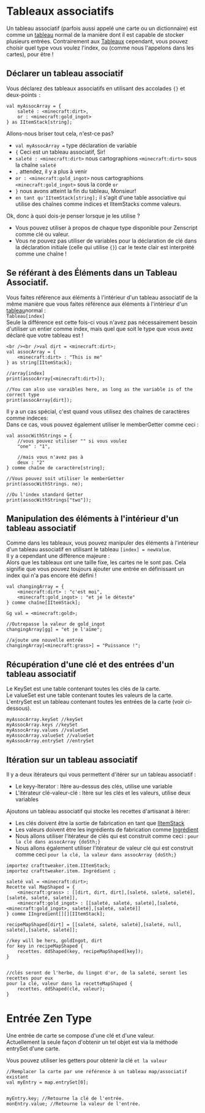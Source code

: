 # Tableaux associatifs

Un tableau associatif (parfois aussi appelé une carte ou un dictionnaire) est comme un [tableau](/AdvancedFunctions/Arrays_and_Loops/) normal de la manière dont il est capable de stocker plusieurs entrées. Contrairement aux [Tableaux](/AdvancedFunctions/Arrays_and_Loops/) cependant, vous pouvez choisir quel type vous voulez l'index, ou (comme nous l'appelons dans les cartes), pour être !

## Déclarer un tableau associatif

Vous déclarez des tableaux associatifs en utilisant des accolades `{}` et deux-points `:`

```zenscript
val myAssocArray = {
    saleté : <minecraft:dirt>,
    or : <minecraft:gold_ingot>
} as IItemStack[string];
```

Allons-nous briser tout cela, n'est-ce pas?

- `val myAssocArray =` type déclaration de variable
- `{` Ceci est un tableau associatif, Sir!
- `saleté : <minecraft:dirt>` nous cartographions `<minecraft:dirt>` sous la chaîne `saleté`
- `,` attendez, il y a plus à venir
- `or : <minecraft:gold_ingot>` nous cartographions `<minecraft:gold_ingot>` sous la corde `or`
- `}` nous avons atteint la fin du tableau, Monsieur!
- `en tant qu'IItemStack[string];` il s'agit d'une table associative qui utilise des chaînes comme indices et IItemStacks comme valeurs.

Ok, donc à quoi dois-je penser lorsque je les utilise ?

- Vous pouvez utiliser à propos de chaque type disponible pour Zenscript comme clé ou valeur.
- Vous ne pouvez pas utiliser de variables pour la déclaration de clé dans la déclaration initiale (celle qui utilise `{}`) car le texte clair est interprété comme une chaîne !

## Se référant à des Éléments dans un Tableau Associatif.

Vous faites référence aux éléments à l'intérieur d'un tableau associatif de la même manière que vous faites référence aux éléments à l'intérieur d'un [tableau](/AdvancedFunctions/Arrays_and_Loops/)normal :  
`Tableau[index]`  
Seule la différence est cette fois-ci vous n'avez pas nécessairement besoin d'utiliser un entier comme index, mais quel que soit le type que vous avez déclaré que votre tableau est !

```zenscript
<br /><br />val dirt = <minecraft:dirt>;
val assocArray = {
    <minecraft:dirt> : "This is me"
} as string[IItemStack];

//array[index]
print(assocArray[<minecraft:dirt>]);

//You can also use varaibles here, as long as the variable is of the correct type
print(assocArray[dirt]);
```

Il y a un cas spécial, c'est quand vous utilisez des chaînes de caractères comme indeces:  
Dans ce cas, vous pouvez également utiliser le memberGetter comme ceci :

```zenscript
val assocWithStrings = {
    //vous pouvez utiliser "" si vous voulez
    "one" : "1",

    //mais vous n'avez pas à
    deux : "2"
} comme chaîne de caractère[string];

//Vous pouvez soit utiliser le memberGetter
print(assocWithStrings. ne);

//Ou l'index standard Getter
print(assocWithStrings["two"]);
```

## Manipulation des éléments à l'intérieur d'un tableau associatif

Comme dans les tableaux, vous pouvez manipuler des éléments à l'intérieur d'un tableau associatif en utilisant le tableau `[index] = newValue`.  
Il y a cependant une différence majeure :  
Alors que les tableaux ont une taille fixe, les cartes ne le sont pas. Cela signifie que vous pouvez toujours ajouter une entrée en définissant un index qui n'a pas encore été défini !

```zenscript
val changingArray = {
    <minecraft:dirt> : "c'est moi",
    <minecraft:gold_ingot> : "et je le déteste"
} comme chaîne[IItemStack];

Gg val = <minecraft:gold>;

//Outrepasse la valeur de gold_ingot
changingArray[gg] = "et je l'aime";

//ajoute une nouvelle entrée
changingArray[<minecraft:grass>] = "Puissance !";
```

## Récupération d'une clé et des entrées d'un tableau associatif

Le KeySet est une table contenant toutes les clés de la carte.  
Le valueSet est une table contenant toutes les valeurs de la carte.  
L'entrySet est un tableau contenant toutes les entrées de la carte (voir ci-dessous).

```zenscript
myAssocArray.keySet //keySet
myAssocArray.keys //keySet
myAssocArray.values //valueSet
myAssocArray.valueSet //valueSet
myAssocArray.entrySet //entrySet
```

## Itération sur un tableau associatif

Il y a deux itérateurs qui vous permettent d'itérer sur un tableau associatif :

- Le keyy-Iterator : Itère au-dessus des clés, utilise une variable
- L'itérateur clé-valeur-clé : Itère sur les clés et les valeurs, utilise deux variables

Ajoutons un tableau associatif qui stocke les recettes d'artisanat à itérer:

- Les clés doivent être la sortie de fabrication en tant que [IItemStack](/Vanilla/Items/IItemStack/)
- Les valeurs doivent être les ingrédients de fabrication comme [Ingrédient](/Vanilla/Variable_Types/IIngredient/)
- Nous allons utiliser l'itérateur de clés qui est construit comme ceci : `pour la clé dans assocArray {doSth;}`
- Nous allons également utiliser l'itérateur de valeur clé qui est construit comme ceci `pour la clé, la valeur dans assocArray {doSth;}`

```zenscript
importez crafttweaker.item.IItemStack;
importez crafttweaker.item. Ingrédient ;

saleté val = <minecraft:dirt>;
Recette val MapShaped = {
    <minecraft:grass> : [[dirt, dirt, dirt],[saleté, saleté, saleté],[saleté, saleté, saleté]],
    <minecraft:gold_ingot> : [[saleté, saleté, saleté],[saleté, <minecraft:gold_ingot>, saleté],[saleté, saleté]]
} comme IIngredient[][][IItemStack];

recipeMapShaped[dirt] = [[saleté, saleté, saleté],[saleté, null, saleté],[saleté, saleté]];

//key will be hers, goldIngot, dirt
for key in recipeMapShaped {
    recettes. ddShaped(key, recipeMapShaped[key]);
}


//clés seront de l'herbe, du lingot d'or, de la saleté, seront les recettes pour eux
pour la clé, valeur dans la recetteMapShaped {
    recettes. ddShaped(clé, valeur);
}
```

# Entrée Zen Type

Une entrée de carte se compose d'une clé et d'une valeur.  
Actuellement la seule façon d'obtenir un tel objet est via la méthode entrySet d'une carte.

Vous pouvez utiliser les getters pour obtenir la clé `` et la valeur ``

```zenscript
//Remplacer la carte par une référence à un tableau map/associatif existant
val myEntry = map.entrySet[0];


myEntry.key; //Retourne la clé de l'entrée.
monEntry.value; //Retourne la valeur de l'entrée.
```